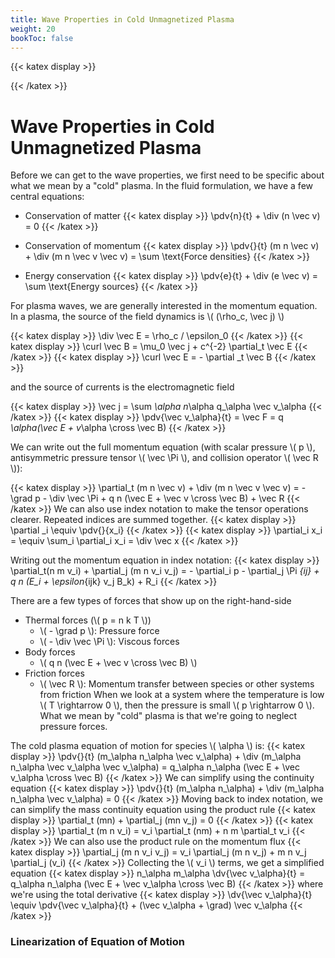 ```yaml
---
title: Wave Properties in Cold Unmagnetized Plasma
weight: 20
bookToc: false
---
```



{{< katex display >}}

{{< /katex >}}

# Wave Properties in Cold Unmagnetized Plasma

Before we can get to the wave properties, we first need to be specific about what we mean by a "cold" plasma. In the fluid formulation, we have a few central equations:

- Conservation of matter
{{< katex display >}}
\pdv{n}{t} + \div (n \vec v) = 0
{{< /katex >}}

- Conservation of momentum
{{< katex display >}}
\pdv{}{t} (m n \vec v) + \div (m n \vec v \vec v) = \sum \text{Force densities}
{{< /katex >}}

- Energy conservation
{{< katex display >}}
\pdv{e}{t} + \div (e \vec v) = \sum \text{Energy sources}
{{< /katex >}}

For plasma waves, we are generally interested in the momentum equation. In a plasma, the source of the field dynamics is \\( (\rho_c, \vec j) \\)

{{< katex display >}}
\div \vec E = \rho_c / \epsilon_0
{{< /katex >}}
{{< katex display >}}
\curl \vec B = \mu_0 \vec j + c^{-2} \partial_t \vec E
{{< /katex >}}
{{< katex display >}}
\curl \vec E = - \partial _t \vec B
{{< /katex >}}

and the source of currents is the electromagnetic field

{{< katex display >}}
\vec j = \sum _\alpha n_\alpha q_\alpha \vec v_\alpha
{{< /katex >}}
{{< katex display >}}
\pdv{\vec v_\alpha}{t} = \vec F = q _\alpha(\vec E + v_\alpha \cross \vec B)
{{< /katex >}}

We can write out the full momentum equation (with scalar pressure \\( p \\), antisymmetric pressure tensor \\( \vec \Pi \\), and collision operator \\( \vec R \\)):

{{< katex display >}}
\partial_t (m n \vec v) + \div (m n \vec v \vec v) = - \grad p - \div \vec \Pi + q n (\vec E + \vec v \cross \vec B) + \vec R
{{< /katex >}}
We can also use index notation to make the tensor operations clearer. Repeated indices are summed together.
{{< katex display >}}
\partial _i \equiv \pdv{}{x_i}
{{< /katex >}}
{{< katex display >}}
\partial_i x_i = \equiv \sum_i \partial_i x_i = \div \vec x
{{< /katex >}}

Writing out the momentum equation in index notation:
{{< katex display >}}
\partial_t(n m v_i) + \partial_j (m n v_i v_j) = - \partial_i p - \partial_j \Pi _{ij} + q n (E_i + \epsilon_{ijk} v_j B_k) + R_i
{{< /katex >}}

There are a few types of forces that show up on the right-hand-side
- Thermal forces (\\( p = n k T \\))
	- \\( - \grad p \\): Pressure force
	- \\( - \div \vec \Pi \\): Viscous forces
- Body forces
	- \\( q n (\vec E + \vec v \cross \vec B) \\)
- Friction forces
	- \\( \vec R \\): Momentum transfer between species or other systems from friction
When we look at a system where the temperature is low \\( T \rightarrow 0 \\), then the pressure is small \\( p \rightarrow 0 \\). What we mean by "cold" plasma is that we're going to neglect pressure forces.

The cold plasma equation of motion for species \\( \alpha \\) is:
{{< katex display >}}
\pdv{}{t} (m_\alpha n_\alpha \vec v_\alpha) + \div (m_\alpha n_\alpha \vec v_\alpha \vec v_\alpha) = q_\alpha n_\alpha (\vec E + \vec v_\alpha \cross \vec B)
{{< /katex >}}
We can simplify using the continuity equation
{{< katex display >}}
\pdv{}{t} (m_\alpha n_\alpha) + \div (m_\alpha n_\alpha \vec v_\alpha) = 0
{{< /katex >}}
Moving back to index notation, we can simplify the mass continuity equation using the product rule
{{< katex display >}}
\partial_t (mn) + \partial_j (mn v_j) = 0
{{< /katex >}}
{{< katex display >}}
\partial_t (m n v_i) = v_i \partial_t (nm) + n m \partial_t v_i 
{{< /katex >}}
We can also use the product rule on the momentum flux
{{< katex display >}}
\partial_j (m n v_i v_j) = v_i \partial_j (m n v_j) + m n v_j \partial_j (v_i)
{{< /katex >}}
Collecting the \\( v_i \\) terms, we get a simplified equation
{{< katex display >}}
n_\alpha m_\alpha \dv{\vec v_\alpha}{t} = q_\alpha n_\alpha (\vec E + \vec v_\alpha \cross \vec B)
{{< /katex >}}
where we're using the total derivative
{{< katex display >}}
\dv{\vec v_\alpha}{t} \equiv \pdv{\vec v_\alpha}{t} + (\vec v_\alpha + \grad) \vec v_\alpha
{{< /katex >}}

### Linearization of Equation of Motion